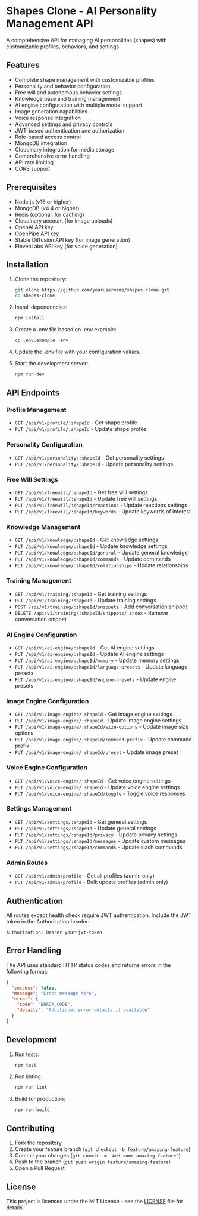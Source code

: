 # Shapes Clone - AI Personality Management API

A comprehensive API for managing AI personalities (shapes) with customizable profiles, behaviors, and settings.

## Features

- Complete shape management with customizable profiles
- Personality and behavior configuration
- Free will and autonomous behavior settings
- Knowledge base and training management
- AI engine configuration with multiple model support
- Image generation capabilities
- Voice response integration
- Advanced settings and privacy controls
- JWT-based authentication and authorization
- Role-based access control
- MongoDB integration
- Cloudinary integration for media storage
- Comprehensive error handling
- API rate limiting
- CORS support

## Prerequisites

- Node.js (v16 or higher)
- MongoDB (v4.4 or higher)
- Redis (optional, for caching)
- Cloudinary account (for image uploads)
- OpenAI API key
- OpenPipe API key
- Stable Diffusion API key (for image generation)
- ElevenLabs API key (for voice generation)

## Installation

1. Clone the repository:
   ```bash
   git clone https://github.com/yourusername/shapes-clone.git
   cd shapes-clone
   ```

2. Install dependencies:
   ```bash
   npm install
   ```

3. Create a .env file based on .env.example:
   ```bash
   cp .env.example .env
   ```

4. Update the .env file with your configuration values.

5. Start the development server:
   ```bash
   npm run dev
   ```

## API Endpoints

### Profile Management
- `GET /api/v1/profile/:shapeId` - Get shape profile
- `PUT /api/v1/profile/:shapeId` - Update shape profile

### Personality Configuration
- `GET /api/v1/personality/:shapeId` - Get personality settings
- `PUT /api/v1/personality/:shapeId` - Update personality settings

### Free Will Settings
- `GET /api/v1/freewill/:shapeId` - Get free will settings
- `PUT /api/v1/freewill/:shapeId` - Update free will settings
- `PUT /api/v1/freewill/:shapeId/reactions` - Update reactions settings
- `PUT /api/v1/freewill/:shapeId/keywords` - Update keywords of interest

### Knowledge Management
- `GET /api/v1/knowledge/:shapeId` - Get knowledge settings
- `PUT /api/v1/knowledge/:shapeId` - Update knowledge settings
- `PUT /api/v1/knowledge/:shapeId/general` - Update general knowledge
- `PUT /api/v1/knowledge/:shapeId/commands` - Update commands
- `PUT /api/v1/knowledge/:shapeId/relationships` - Update relationships

### Training Management
- `GET /api/v1/training/:shapeId` - Get training settings
- `PUT /api/v1/training/:shapeId` - Update training settings
- `POST /api/v1/training/:shapeId/snippets` - Add conversation snippet
- `DELETE /api/v1/training/:shapeId/snippets/:index` - Remove conversation snippet

### AI Engine Configuration
- `GET /api/v1/ai-engine/:shapeId` - Get AI engine settings
- `PUT /api/v1/ai-engine/:shapeId` - Update AI engine settings
- `PUT /api/v1/ai-engine/:shapeId/memory` - Update memory settings
- `PUT /api/v1/ai-engine/:shapeId/language-presets` - Update language presets
- `PUT /api/v1/ai-engine/:shapeId/engine-presets` - Update engine presets

### Image Engine Configuration
- `GET /api/v1/image-engine/:shapeId` - Get image engine settings
- `PUT /api/v1/image-engine/:shapeId` - Update image engine settings
- `PUT /api/v1/image-engine/:shapeId/size-options` - Update image size options
- `PUT /api/v1/image-engine/:shapeId/command-prefix` - Update command prefix
- `PUT /api/v1/image-engine/:shapeId/preset` - Update image preset

### Voice Engine Configuration
- `GET /api/v1/voice-engine/:shapeId` - Get voice engine settings
- `PUT /api/v1/voice-engine/:shapeId` - Update voice engine settings
- `PUT /api/v1/voice-engine/:shapeId/toggle` - Toggle voice responses

### Settings Management
- `GET /api/v1/settings/:shapeId` - Get general settings
- `PUT /api/v1/settings/:shapeId` - Update general settings
- `PUT /api/v1/settings/:shapeId/privacy` - Update privacy settings
- `PUT /api/v1/settings/:shapeId/messages` - Update custom messages
- `PUT /api/v1/settings/:shapeId/commands` - Update slash commands

### Admin Routes
- `GET /api/v1/admin/profile` - Get all profiles (admin only)
- `PUT /api/v1/admin/profile` - Bulk update profiles (admin only)

## Authentication

All routes except health check require JWT authentication. Include the JWT token in the Authorization header:

```
Authorization: Bearer your-jwt-token
```

## Error Handling

The API uses standard HTTP status codes and returns errors in the following format:

```json
{
  "success": false,
  "message": "Error message here",
  "error": {
    "code": "ERROR_CODE",
    "details": "Additional error details if available"
  }
}
```

## Development

1. Run tests:
   ```bash
   npm test
   ```

2. Run linting:
   ```bash
   npm run lint
   ```

3. Build for production:
   ```bash
   npm run build
   ```

## Contributing

1. Fork the repository
2. Create your feature branch (`git checkout -b feature/amazing-feature`)
3. Commit your changes (`git commit -m 'Add some amazing feature'`)
4. Push to the branch (`git push origin feature/amazing-feature`)
5. Open a Pull Request

## License

This project is licensed under the MIT License - see the [LICENSE](LICENSE) file for details.
